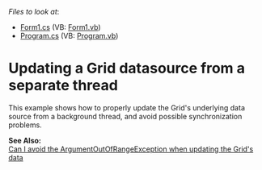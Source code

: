 <!-- default file list -->
*Files to look at*:

* [Form1.cs](./CS/Thread/Form1.cs) (VB: [Form1.vb](./VB/Thread/Form1.vb))
* [Program.cs](./CS/Thread/Program.cs) (VB: [Program.vb](./VB/Thread/Program.vb))
<!-- default file list end -->
# Updating a Grid datasource from a separate thread


<p>This example shows how to properly update the Grid's underlying data source from a background thread, and avoid possible synchronization problems.</p><p><strong>See Also:</strong><br />
<a href="https://www.devexpress.com/Support/Center/p/AK2981">Can I avoid the ArgumentOutOfRangeException when updating the Grid's data</a></p>

<br/>


